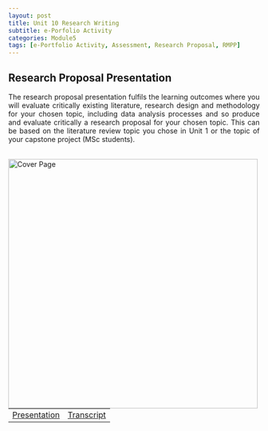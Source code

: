 ```yaml
---
layout: post
title: Unit 10 Research Writing
subtitle: e-Porfolio Activity
categories: Module5
tags: [e-Portfolio Activity, Assessment, Research Proposal, RMPP]
---
```

<html lang="en">



<body>


<h2>Research Proposal Presentation</h2>

<p style="text-align: justify;"> The research proposal presentation fulfils the learning outcomes where you will evaluate critically existing literature, research design and methodology for your chosen topic, including data analysis processes and so produce and evaluate critically a research proposal for your chosen topic. This can be based on the literature review topic you chose in Unit 1 or the topic of your capstone project (MSc students).</p>
<br>

<img src="../../../../artefacts/RMPP_Proposal_Cover.png" alt="Cover Page" width="500" align="left">

<br>

<table>
  <tr>
      <td><a href="../../../../artefacts/RMPP_Unit10_Research Proposal Presentation.pdf" target="_blank" class="button large">Presentation</a></td>
      <td><a href="../../../../artefacts/RMPP_Unit10_Transcript-Research Proposal Presentation.pdf" target="_blank" class="button large">Transcript</a></td>
    </tr>
</table>



</body>
</html>






